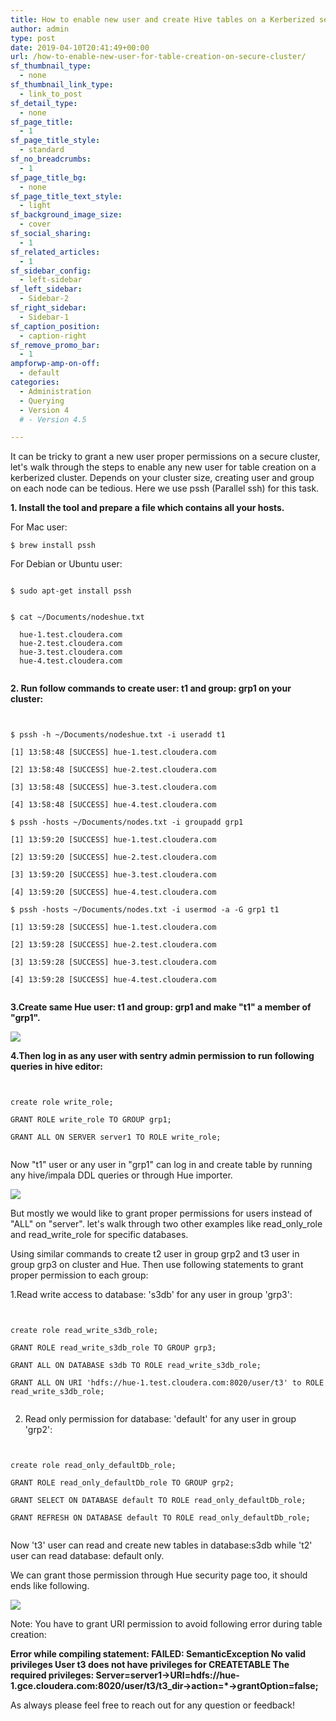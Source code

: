 ```yaml
---
title: How to enable new user and create Hive tables on a Kerberized secure cluster with Apache Sentry
author: admin
type: post
date: 2019-04-10T20:41:49+00:00
url: /how-to-enable-new-user-for-table-creation-on-secure-cluster/
sf_thumbnail_type:
  - none
sf_thumbnail_link_type:
  - link_to_post
sf_detail_type:
  - none
sf_page_title:
  - 1
sf_page_title_style:
  - standard
sf_no_breadcrumbs:
  - 1
sf_page_title_bg:
  - none
sf_page_title_text_style:
  - light
sf_background_image_size:
  - cover
sf_social_sharing:
  - 1
sf_related_articles:
  - 1
sf_sidebar_config:
  - left-sidebar
sf_left_sidebar:
  - Sidebar-2
sf_right_sidebar:
  - Sidebar-1
sf_caption_position:
  - caption-right
sf_remove_promo_bar:
  - 1
ampforwp-amp-on-off:
  - default
categories:
  - Administration
  - Querying
  - Version 4
  # - Version 4.5

---
```

It can be tricky to grant a new user proper permissions on a secure cluster, let's walk through the steps to enable any new user for table creation on a kerberized cluster. Depends on your cluster size, creating user and group on each node can be tedious. Here we use pssh (Parallel ssh) for this task.

**1. Install the tool and prepare a file which contains all your hosts.**

For Mac user:

<pre><code class="bash">$ brew install pssh</code></pre>

For Debian or Ubuntu user:

<pre><code class="bash">
$ sudo apt-get install pssh
</code></pre>

<pre><code class="bash">
$ cat ~/Documents/nodeshue.txt

  hue-1.test.cloudera.com
  hue-2.test.cloudera.com
  hue-3.test.cloudera.com
  hue-4.test.cloudera.com

</code></pre>

**2. Run follow commands to create user: t1 and group: grp1 on your cluster:**

<pre><code class="bash">

$ pssh -h ~/Documents/nodeshue.txt -i useradd t1

[1] 13:58:48 [SUCCESS] hue-1.test.cloudera.com

[2] 13:58:48 [SUCCESS] hue-2.test.cloudera.com

[3] 13:58:48 [SUCCESS] hue-3.test.cloudera.com

[4] 13:58:48 [SUCCESS] hue-4.test.cloudera.com

$ pssh -hosts ~/Documents/nodes.txt -i groupadd grp1

[1] 13:59:20 [SUCCESS] hue-1.test.cloudera.com

[2] 13:59:20 [SUCCESS] hue-2.test.cloudera.com

[3] 13:59:20 [SUCCESS] hue-3.test.cloudera.com

[4] 13:59:20 [SUCCESS] hue-4.test.cloudera.com

$ pssh -hosts ~/Documents/nodes.txt -i usermod -a -G grp1 t1

[1] 13:59:28 [SUCCESS] hue-1.test.cloudera.com

[2] 13:59:28 [SUCCESS] hue-2.test.cloudera.com

[3] 13:59:28 [SUCCESS] hue-3.test.cloudera.com

[4] 13:59:28 [SUCCESS] hue-4.test.cloudera.com

</code></pre>

**3.Create same Hue user: t1 and group: grp1 and make "t1" a member of "grp1".**

[<img src="https://cdn.gethue.com/uploads/2019/04/Screen-Shot-2019-04-03-at-3.33.18-PM.png"/>][1]

**4.Then log in as any user with sentry admin permission to run following queries in hive editor:**

<pre><code class="bash">

create role write_role;

GRANT ROLE write_role TO GROUP grp1;

GRANT ALL ON SERVER server1 TO ROLE write_role;

</code></pre>

Now "t1" user or any user in "grp1" can log in and create table by running any hive/impala DDL queries or through Hue importer.

[<img src="https://cdn.gethue.com/uploads/2019/04/All_Month_table_Created_Successfully.png"/>][2]

But mostly we would like to grant proper permissions for users instead of "ALL" on "server". let's walk through two other examples like read_only_role and read_write_role for specific databases.

Using similar commands to create t2 user in group grp2 and t3 user in group grp3 on cluster and Hue. Then use following statements to grant proper permission to each group:

1.Read write access to database: 's3db' for any user in group 'grp3':

<pre><code class="bash">

create role read_write_s3db_role;

GRANT ROLE read_write_s3db_role TO GROUP grp3;

GRANT ALL ON DATABASE s3db TO ROLE read_write_s3db_role;

GRANT ALL ON URI 'hdfs://hue-1.test.cloudera.com:8020/user/t3' to ROLE read_write_s3db_role;

</code></pre>

2. Read only permission for database: 'default' for any user in group 'grp2':

<pre><code class="bash">

create role read_only_defaultDb_role;

GRANT ROLE read_only_defaultDb_role TO GROUP grp2;

GRANT SELECT ON DATABASE default TO ROLE read_only_defaultDb_role;

GRANT REFRESH ON DATABASE default TO ROLE read_only_defaultDb_role;

</code></pre>

Now 't3' user can read and create new tables in database:s3db while 't2' user can read database: default only.

We can grant those permission through Hue security page too, it should ends like following.

[<img src="https://cdn.gethue.com/uploads/2019/04/HueSecurityRoles.png"/>][3]

Note: You have to grant URI permission to avoid following error during table creation:

<p class="p1">
  <b>Error while compiling statement: FAILED: SemanticException No valid privileges User t3 does not have privileges for CREATETABLE The required privileges: Server=server1->URI=hdfs://hue-1.gce.cloudera.com:8020/user/t3/t3_dir->action=*->grantOption=false;</b>
</p>

As always please feel free to reach out for any question or feedback!

&nbsp;

<pre></pre>

 [1]: https://cdn.gethue.com/uploads/2019/04/Screen-Shot-2019-04-03-at-3.33.18-PM.png
 [2]: https://cdn.gethue.com/uploads/2019/04/All_Month_table_Created_Successfully.png
 [3]: https://cdn.gethue.com/uploads/2019/04/HueSecurityRoles.png
